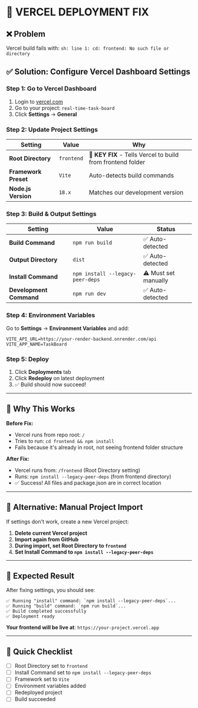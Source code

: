 # 🔧 VERCEL DEPLOYMENT FIX

## ❌ Problem
Vercel build fails with: `sh: line 1: cd: frontend: No such file or directory`

## ✅ Solution: Configure Vercel Dashboard Settings

### **Step 1: Go to Vercel Dashboard**
1. Login to [vercel.com](https://vercel.com)
2. Go to your project: `real-time-task-board`
3. Click **Settings** → **General**

### **Step 2: Update Project Settings**

| Setting | Value | Why |
|---------|-------|-----|
| **Root Directory** | `frontend` | 🎯 **KEY FIX** - Tells Vercel to build from frontend folder |
| **Framework Preset** | `Vite` | Auto-detects build commands |
| **Node.js Version** | `18.x` | Matches our development version |

### **Step 3: Build & Output Settings**

| Setting | Value | Status |
|---------|--------|--------|
| **Build Command** | `npm run build` | ✅ Auto-detected |
| **Output Directory** | `dist` | ✅ Auto-detected |
| **Install Command** | `npm install --legacy-peer-deps` | ⚠️ Must set manually |
| **Development Command** | `npm run dev` | ✅ Auto-detected |

### **Step 4: Environment Variables**
Go to **Settings** → **Environment Variables** and add:

```env
VITE_API_URL=https://your-render-backend.onrender.com/api
VITE_APP_NAME=TaskBoard
```

### **Step 5: Deploy**
1. Click **Deployments** tab
2. Click **Redeploy** on latest deployment
3. ✅ Build should now succeed!

---

## 🎯 **Why This Works**

**Before Fix:**
- Vercel runs from repo root: `/`
- Tries to run: `cd frontend && npm install`
- Fails because it's already in root, not seeing frontend folder structure

**After Fix:**
- Vercel runs from: `/frontend` (Root Directory setting)
- Runs: `npm install --legacy-peer-deps` (from frontend directory)
- ✅ Success! All files and package.json are in correct location

---

## 📱 **Alternative: Manual Project Import**

If settings don't work, create a new Vercel project:

1. **Delete current Vercel project**
2. **Import again from GitHub**
3. **During import, set Root Directory to `frontend`**
4. **Set Install Command to `npm install --legacy-peer-deps`**

---

## 🚀 **Expected Result**

After fixing settings, you should see:
```
✅ Running "install" command: `npm install --legacy-peer-deps`...
✅ Running "build" command: `npm run build`...
✅ Build completed successfully
✅ Deployment ready
```

**Your frontend will be live at**: `https://your-project.vercel.app`

---

## 🔄 **Quick Checklist**

- [ ] Root Directory set to `frontend`
- [ ] Install Command set to `npm install --legacy-peer-deps`
- [ ] Framework set to `Vite`
- [ ] Environment variables added
- [ ] Redeployed project
- [ ] Build succeeded
